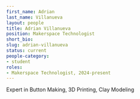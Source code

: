 ```yaml
---
first_name: Adrian 
last_name: Villanueva 
layout: people
title: Adrian Villanueva
position: Makerspace Technologist
short_bio:
slug: adrian-villanueva
status: current
people-category:
- student
roles:
- Makerspace Technologist, 2024-present
---
```


Expert in Button Making, 3D Printing, Clay Modeling
